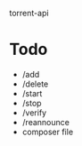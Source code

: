 torrent-api

# Todo
 - /add
 - /delete
 - /start
 - /stop
 - /verify
 - /reannounce
 - composer file
